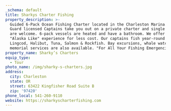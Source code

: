 ```yaml
---
_schema: default
title: Sharkys Charter Fishing
property_description: >-
  Guided 6-Pack Ocean Fishing Charter located in the Charleston Marina. Coast
  Guard licensed Captains take you out on a private charter and single fisherman
  are welcome. 6-pack vessels are heated and have a bathroom. We offer an
  "Alaska Like" experience for less cost. Our captains fish year-round for
  Lingcod, Halibut, Tuna, Salmon & Rockfish. Bay excursions, whale watching, and
  memorial services are also available. "For All Your Fishing Emergencies!"
property_name: Sharky’s Charters
equip_type:
  - Tour
photo_name: /img/sharky-s-charters.jpg
address:
  city: Charleston
  state: OR
  street: 63422 Kingfisher Road Suite B
  zip: '97420'
phone_local: 541-260-9110
website: https://sharkyscharterfishing.com
---
```

